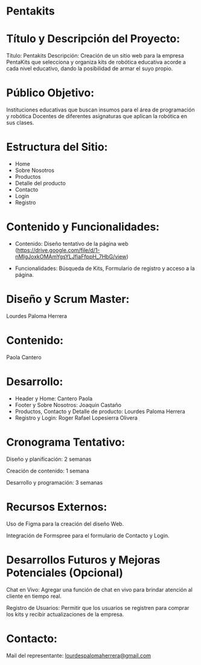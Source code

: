 # Pentakits

# Título y Descripción del Proyecto:
   
Título: Pentakits
Descripción: Creación de un sitio web para la empresa PentaKits que selecciona y organiza kits de robótica educativa acorde a cada nivel educativo, dando la posibilidad de armar el suyo propio.

# Público Objetivo:
   
Instituciones educativas que buscan insumos para el área de programación y robótica
Docentes de diferentes asignaturas que aplican la robótica en sus clases.

# Estructura del Sitio:
   
- Home
- Sobre Nosotros
- Productos 
- Detalle del producto
- Contacto
- Login
- Registro


# Contenido y Funcionalidades:

- Contenido: Diseño tentativo de la página web (https://drive.google.com/file/d/1-nMIgJoxkOMAmYgsYLJfiaFfppH_7HbG/view)

- Funcionalidades: Búsqueda de Kits, Formulario de registro y acceso a la página.
   
# Diseño y Scrum Master: 

Lourdes Paloma Herrera

# Contenido: 

Paola Cantero

# Desarrollo:

- Header y Home: Cantero Paola
- Footer y Sobre Nosotros: Joaquín Castaño
- Productos, Contacto y Detalle de producto: Lourdes Paloma Herrera
- Registro y Login: Roger Rafael Lopesierra Olivera

# Cronograma Tentativo:
   
Diseño y planificación: 2 semanas

Creación de contenido: 1 semana

Desarrollo y programación: 3 semanas


# Recursos Externos:
   
Uso de Figma para la creación del diseño Web.

Integración de Formspree para el formulario de Contacto y Login.

# Desarrollos Futuros y Mejoras Potenciales (Opcional)
    
Chat en Vivo: Agregar una función de chat en vivo para brindar atención al cliente en tiempo real. 

Registro de Usuarios: Permitir que los usuarios se registren para comprar los kits y recibir actualizaciones de la empresa. 

# Contacto:

Mail del representante: lourdespalomaherrera@gmail.com

